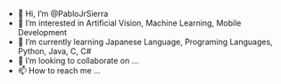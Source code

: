 - 👋 Hi, I’m @PabloJrSierra
- 👀 I’m interested in Artificial Vision, Machine Learning, Mobile Development
- 🌱 I’m currently learning Japanese Language, Programing Languages, Python, Java, C, C#
- 💞️ I’m looking to collaborate on ...
- 📫 How to reach me ...

<!---
PabloJrSierra/PabloJrSierra is a ✨ special ✨ repository because its `README.md` (this file) appears on your GitHub profile.
You can click the Preview link to take a look at your changes.
--->
